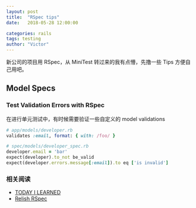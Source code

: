```yaml
---
layout: post
title:  "RSpec tips"
date:   2018-05-28 12:00:00

categories: rails
tags: testing
author: "Victor"
---
```


新公司的项目用 RSpec，从 MiniTest 转过来的我有点懵，先撸一些 Tips 方便自己用吧。

## Model Specs
### Test Validation Errors with RSpec

在进行单元测试中，有时候需要验证一些自定义的 model validations

```ruby
# app/models/developer.rb
validates :email, format: { with: /foo/ }

# spec/models/developer_spec.rb
developer.email = 'bar'
expect(developer).to_not be_valid
expect(developer.errors.message[:email]).to eq ['is invalid']
```

### 相关阅读

* [TODAY I LEARNED](https://til.hashrocket.com/testing)
* [Relish RSpec](https://relishapp.com/rspec/)
